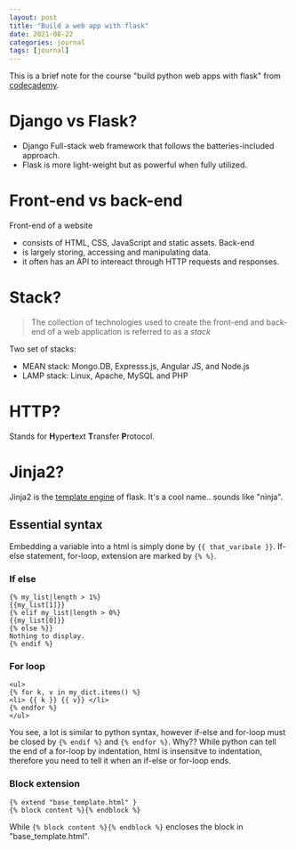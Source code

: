 ```yaml
---
layout: post
title: "Build a web app with flask"
date: 2021-08-22
categories: journal
tags: [journal]
---
```


This is a brief note for the course "build python web apps with flask" from [codecademy](https://www.codecademy.com).

# Django vs Flask?
- Django Full-stack web framework that follows the batteries-included approach.
- Flask is more light-weight but as powerful when fully utilized.

# Front-end vs back-end
Front-end of a website 
- consists of HTML, CSS, JavaScript and static assets.
Back-end 
- is largely storing, accessing and manipulating data.
- it often has an API to intereact through HTTP requests and responses.

# Stack?
> The collection of technologies used to create the front-end and back-end of a web application is referred to as a _stack_ 

Two set of stacks:
- MEAN stack: Mongo.DB, Expresss.js, Angular JS, and Node.js
- LAMP stack: Linux, Apache, MySQL and PHP

# HTTP?
Stands for **H**yper**t**ext **T**ransfer **P**rotocol.

# Jinja2?
Jinja2 is the [template engine](https://en.wikipedia.org/wiki/Template_processor) of flask.
It's a cool name.. sounds like "ninja".

## Essential syntax
Embedding a variable into a html is simply done by `{{ that_varibale }}`. If-else statement, for-loop, extension are marked by `{% %}`.

### If else
```jinja2
{% my_list|length > 1%}
{{my_list[1]}}
{% elif my_list|length > 0%}
{{my_list[0]}}
{% else %}}
Nothing to display.
{% endif %}
```
### For loop
```jinja2
<ul>
{% for k, v in my_dict.items() %}
<li> {{ k }} {{ v}} </li>
{% endfor %}
</ul>
```
You see, a lot is similar to python syntax, however if-else and for-loop must be closed by `{% endif %}` and `{% endfor %}`. Why?? While python can tell the end of a for-loop by indentation, html is insensitve to indentation, therefore you need to tell it when an if-else or for-loop ends.
### Block extension
```jinja2
{% extend "base_template.html" }
{% block content %}{% endblock %}
```
While `{% block content %}{% endblock %}` encloses the block in "base_template.html".


